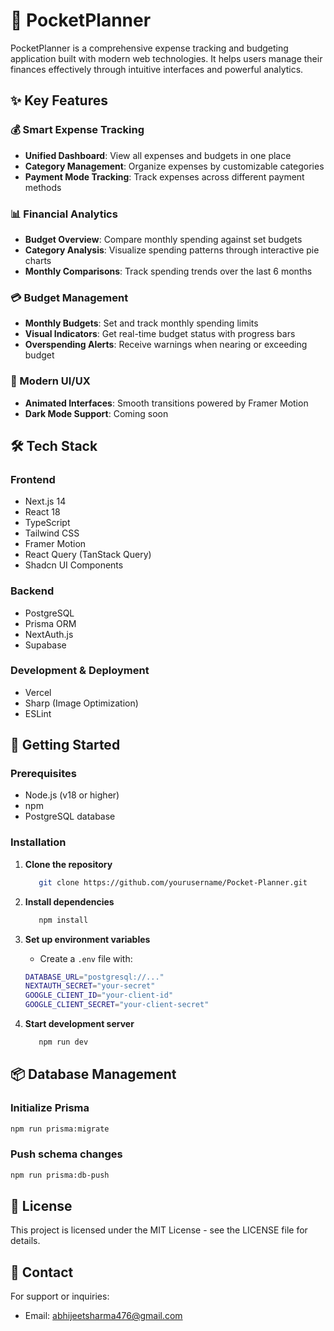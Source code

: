 # 🏦 PocketPlanner

PocketPlanner is a comprehensive expense tracking and budgeting application built with modern web technologies. It helps users manage their finances effectively through intuitive interfaces and powerful analytics.

## ✨ Key Features

### 💰 Smart Expense Tracking
- **Unified Dashboard**: View all expenses and budgets in one place
- **Category Management**: Organize expenses by customizable categories
- **Payment Mode Tracking**: Track expenses across different payment methods

### 📊 Financial Analytics
- **Budget Overview**: Compare monthly spending against set budgets
- **Category Analysis**: Visualize spending patterns through interactive pie charts
- **Monthly Comparisons**: Track spending trends over the last 6 months

### 💳 Budget Management
- **Monthly Budgets**: Set and track monthly spending limits
- **Visual Indicators**: Get real-time budget status with progress bars
- **Overspending Alerts**: Receive warnings when nearing or exceeding budget

### 📱 Modern UI/UX
- **Animated Interfaces**: Smooth transitions powered by Framer Motion
- **Dark Mode Support**: Coming soon

## 🛠️ Tech Stack

### Frontend
- Next.js 14
- React 18
- TypeScript
- Tailwind CSS
- Framer Motion
- React Query (TanStack Query)
- Shadcn UI Components

### Backend
- PostgreSQL
- Prisma ORM
- NextAuth.js
- Supabase

### Development & Deployment
- Vercel
- Sharp (Image Optimization)
- ESLint

## 🚀 Getting Started

### Prerequisites
- Node.js (v18 or higher)
- npm
- PostgreSQL database

### Installation

1. **Clone the repository**

   ```bash
      git clone https://github.com/yourusername/Pocket-Planner.git
   ```

2. **Install dependencies**

   ```bash
      npm install
   ```

3. **Set up environment variables**
   - Create a `.env` file with:
   ```bash
   DATABASE_URL="postgresql://..."
   NEXTAUTH_SECRET="your-secret"
   GOOGLE_CLIENT_ID="your-client-id"
   GOOGLE_CLIENT_SECRET="your-client-secret"
   ```

4. **Start development server**

   ```bash
      npm run dev
   ```


## 📦 Database Management

### Initialize Prisma

```bash
npm run prisma:migrate
```
### Push schema changes

```bash
npm run prisma:db-push
```

## 📄 License

This project is licensed under the MIT License - see the LICENSE file for details.

## 📧 Contact

For support or inquiries:
- Email: abhijeetsharma476@gmail.com
